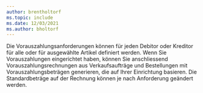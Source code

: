 ```yaml
---
author: brentholtorf
ms.topic: include
ms.date: 12/03/2021
ms.author: bholtorf
---
```

Die Vorauszahlungsanforderungen können für jeden Debitor oder Kreditor für alle oder für ausgewählte Artikel definiert werden. Wenn Sie Vorauszahlungen eingerichtet haben, können Sie anschliessend Vorauszahlungsrechnungen aus Verkaufsaufträge und Bestellungen mit Vorauszahlungsbeträgen generieren, die auf Ihrer Einrichtung basieren. Die Standardbeträge auf der Rechnung können je nach Anforderung geändert werden.  
